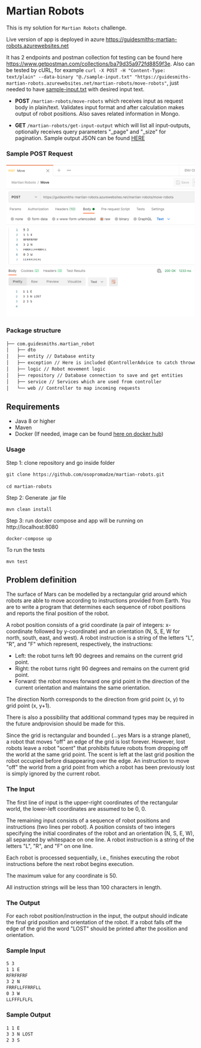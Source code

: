 # Martian Robots

This is my solution for ```Martian Robots``` challenge.

Live version of app is deployed in azure https://guidesmiths-martian-robots.azurewebsites.net

It has 2 endpoints and postman collection fot testing can be found here https://www.getpostman.com/collections/ba79d35a972fd8859f3e. Also can be tested by cURL, for example ```curl -X POST -H "Content-Type: text/plain" --data-binary "@./sample-input.txt" "https://guidesmiths-martian-robots.azurewebsites.net/martian-robots/move-robots"```, just needed to have [sample-input.txt](https://github.com/osopromadze/martian-robots/blob/main/files/sample-input.txt) with desired input text.

 - **POST** ```/martian-robots/move-robots``` which receives input as request body in plain/text. Validates input format and after calculation makes output of robot positions. Also saves related information in Mongo.

 - **GET** ```/martian-robots/get-input-output``` which will list all input-outputs, optionally receives query parameters "_page" and "_size" for pagination. Sample output JSON can be found [HERE](https://github.com/osopromadze/martian-robots/blob/main/files/sample-ouput.json)

### Sample POST Request

![Sample POST Request](https://raw.githubusercontent.com/osopromadze/martian-robots/main/files/POST%20Request.png?raw=true "Sample POST Request")

### Package structure
```bash
├── com.guidesmiths.martian_robot
│   ├── dto 
│   ├── entity // Database entity
│   ├── exception // Here is included @ControllerAdvice to catch thrown AppException
│   ├── logic // Robot movement logic
│   ├── repository // Database connection to save and get entities
│   ├── service // Services which are used from controller
│   └── web // Controller to map incoming requests 
```

## Requirements
 - Java 8 or higher
 - Maven
 - Docker (If needed, image can be found [here on docker hub](https://hub.docker.com/r/coma123/martian-robots))
### Usage

Step 1: clone repository and go inside folder
```
git clone https://github.com/osopromadze/martian-robots.git

cd martian-robots
```

Step 2: Generate .jar file

```
mvn clean install
```

Step 3: run docker compose and app will be running on http://localhost:8080
```
docker-compose up
```
To run the tests
```
mvn test
```

## Problem definition

The surface of Mars can be modelled by a rectangular grid around which robots are able to move according to instructions provided from Earth. You are to write a program that determines each sequence of robot positions and reports the final position of the robot.

A robot position consists of a grid coordinate (a pair of integers: x-coordinate followed by y-coordinate) and an orientation (N, S, E, W for north, south, east, and west). A robot instruction is a string of the letters "L", "R", and "F" which represent, respectively, the instructions:

*   Left: the robot turns left 90 degrees and remains on the current grid point.
*   Right: the robot turns right 90 degrees and remains on the current grid point.
*   Forward: the robot moves forward one grid point in the direction of the current orientation and maintains the same orientation.

The direction North corresponds to the direction from grid point (x, y) to grid point (x, y+1).

There is also a possibility that additional command types may be required in the future andprovision should be made for this.

Since the grid is rectangular and bounded (...yes Mars is a strange planet), a robot that moves "off" an edge of the grid is lost forever. However, lost robots leave a robot "scent" that prohibits future robots from dropping off the world at the same grid point. The scent is left at the last grid position the robot occupied before disappearing over the edge. An instruction to move "off" the world from a grid point from which a robot has been previously lost is simply ignored by the current robot.

### The Input

The first line of input is the upper-right coordinates of the rectangular world, the lower-left coordinates are assumed to be 0, 0.

The remaining input consists of a sequence of robot positions and instructions (two lines per robot). A position consists of two integers specifying the initial coordinates of the robot and an orientation (N, S, E, W), all separated by whitespace on one line. A robot instruction is a string of the letters "L", "R", and "F" on one line.

Each robot is processed sequentially, i.e., finishes executing the robot instructions before the next robot begins execution.

The maximum value for any coordinate is 50.

All instruction strings will be less than 100 characters in length.

### The Output

For each robot position/instruction in the input, the output should indicate the final grid position and orientation of the robot. If a robot falls off the edge of the grid the word "LOST" should be printed after the position and orientation.

### Sample Input

```
5 3
1 1 E
RFRFRFRF
3 2 N
FRRFLLFFRRFLL
0 3 W
LLFFFLFLFL
```

### Sample Output

```
1 1 E
3 3 N LOST
2 3 S
```
